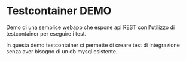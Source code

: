 # Testcontainer DEMO

Demo di una semplice webapp che espone api REST con l'utilizzo di testcontainer per eseguire i test.

In questa demo testcontainer ci permette di creare test di integrazione senza aver bisogno di un db mysql esistente.